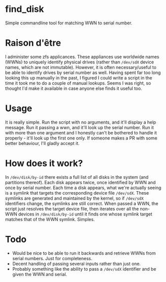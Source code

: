 # find_disk

Simple commandline tool for matching WWN to serial number.


# Raison d'être

I administer some zfs applicances. These appliances use worldwide names (WWNs) to uniquely identify physical drives (rather than `/dev/sdX` device names, which are not immutable). However, it is often necessary/useful to be able to identify drives by serial number as well. Having spent far too long looking this up manually in the past, I figured I could write a script in the time it took me to do a couple of manual lookups. Seems I was right, so thought I'd make it available in case anyone else finds it useful too.


# Usage

It is really simple. Run the script with no arguments, and it'll display a help message. Run it passing a wwn, and it'll look up the serial number. Run it with more than one argument and I honestly can't be bothered to handle it properly - it'll look up the first one only. If someone makes a PR with some better behaviour, I'll gladly accept it.



# How does it work?

In `/dev/disk/by-id` there exists a full list of all disks in the system (and partitions thereof). Each disk appears twice, once identified by WWN and once by serial number. Each time a disk appears, what we're actually seeing is a symlink that targets the corresponding device file `/dev/sdX`. These symlinks are generated and maintained by the kernel, so if `/dev/sdX` identifiers change, the symlinks are still correct. When passed a WWN, the script just resolves the target device file, then iterates over all the non-WWN devices in `/dev/disk/by-id` until it finds one whose symlink target matches that of the WWN symlink. Simples.


# Todo

* Would be nice to be able to run it backwards and retrieve WWNs from serial numbers. Just for completeness.
* Decent handling of passing several inputs rather than just one.
* Probably something like the ability to pass a `/dev/sdX` identifier and be given the WWN and serial.
